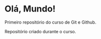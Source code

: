 # Olá, Mundo!
 Primeiro repositório do curso de Git e Github.

 Repositório criado durante o curso.
